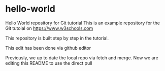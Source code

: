 # hello-world
Hello World repository for Git tutorial
This is an example repository for the Git tutoial on https://www.w3schools.com

This repository is built step by step in the tutorial. 

This edit has been done via github editor

Previously, we up to date the local repo via fetch and merge.
Now we are editing this README to use the direct pull

